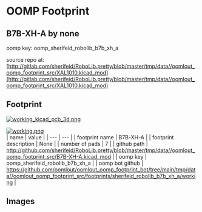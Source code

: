 # OOMP Footprint  
## B7B-XH-A  by none  
  
oomp key: oomp_sherifeid_robolib_b7b_xh_a  
  
source repo at: [http://gitlab.com/sherifeid/RoboLib.pretty/blob/master/tmp/data//oomlout_oomp_footprint_src/XAL1010.kicad_mod](http://gitlab.com/sherifeid/RoboLib.pretty/blob/master/tmp/data//oomlout_oomp_footprint_src/XAL1010.kicad_mod)  
## Footprint  
  
[![working_kicad_pcb_3d.png](working_kicad_pcb_3d_600.png)](working_kicad_pcb_3d.png)  
  
[![working.png](working_600.png)](working.png)  
| name | value | 
| --- | --- | 
| footprint name | B7B-XH-A | 
| footprint description | None | 
| number of pads | 7 | 
| github path | http://github.com/sherifeid/RoboLib.pretty/blob/master/tmp/data//oomlout_oomp_footprint_src/B7B-XH-A.kicad_mod | 
| oomp key | oomp_sherifeid_robolib_b7b_xh_a | 
| oomp bot github | https://github.com/oomlout/oomlout_oomp_footprint_bot/tree/main/tmp/data//oomlout_oomp_footprint_src/footprints/sherifeid_robolib_b7b_xh_a/working | 
## Images  
